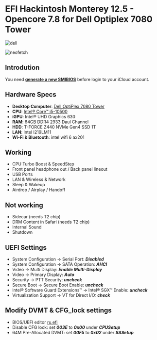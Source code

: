 # EFI Hackintosh Monterey 12.5 - Opencore 7.8 for Dell Optiplex 7080 Tower



![dell](https://i.imgur.com/iTg8doQ.png)

![neofetch](https://i.imgur.com/kTURdCz.png)

## Introdution

You need [**generate a new SMIBIOS**](https://github.com/corpnewt/GenSMBIOS) before login to your iCloud account.

## 

## Hardware Specs

- **Desktop Computer**: [Dell OptiPlex 7080 Tower](https://www.dell.com/en-us/work/shop/desktops-all-in-one-pcs/optiplex-7080-tower-and-small-form-factor/spd/optiplex-7080-desktop)
- **CPU**:  [Intel® Core™ i5-10500](https://ark.intel.com/content/www/us/en/ark/products/199316/intel-core-i710700-processor-16m-cache-up-to-4-80-ghz.html)
- **iGPU**: Intel® UHD Graphics 630
- **RAM**: 64GB DDR4 2933 Daul Channel
- **HDD**: T-FORCE Z440 NVMe Gen4 SSD 1T
- **LAN**: Intel I219LM11
- **Wi-Fi & Bluetooth**: intel wifi 6 ax201

## 

## Working

- CPU Turbo Boost & SpeedStep
- Front panel headphone out / Back panel lineout
- USB Ports
- LAN & Wireless & Network
- Sleep & Wakeup
- Airdrop / Airplay /  Handoff

## 

## Not working

- Sidecar (needs T2 chip)
- DRM Content in Safari (needs T2 chip)
- Internal Sound
- Shutdown

## 

## UEFI Settings

- System Configuration → Serial Port: ***Disabled***
- System Configuration → SATA Operation: ***AHCI***
- Video → Multi Display: ***Enable Multi-Display***
- Video → Primary Display: ***Auto***
- Security → PTT Security: ***uncheck***
- Secure Boot → Secure Boot Enable: ***uncheck***
- Intel® Software Guard Extensions™ → Intel® SGX™ Enable: ***uncheck***
- Virtualization Support → VT for Direct I/O: ***check***

## 

## Modify DVMT & CFG_lock settings

- BIOS/UEFI editor [ru.efi](https://github.com/JamesAmiTw/ru-uefi)
- Disable CFG lock: set ***003E*** to ***0x00*** under ***CPUSetup***
- 64M Pre-Allocated DVMT: set ***00F5*** to ***0x02*** under ***SASetup***

